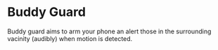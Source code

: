 Buddy Guard
===================

Buddy guard aims to arm your phone an alert those in the surrounding
vacinity (audibly) when motion is detected. 